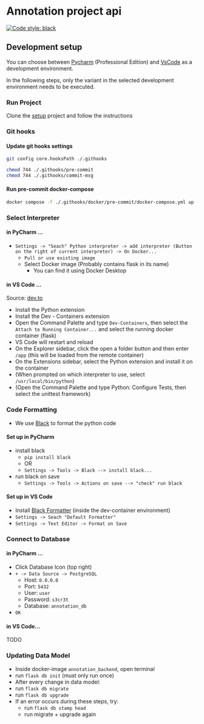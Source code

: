 # Annotation project api
[![Code style: black](https://img.shields.io/badge/code%20style-black-000000.svg)](https://github.com/psf/black)
## Development setup
You can choose between [Pycharm](https://www.jetbrains.com/de-de/pycharm/) (Professional Edition) and [VsCode](https://code.visualstudio.com/) as a development environment. 

In the following steps, only the variant in the selected development environment needs to be executed.
### Run Project

Clone the [setup](https://github.com/Databases-and-Informationsystems/setup) project and follow the instructions

### Git hooks
#### Update git hooks settings
```bash
git config core.hooksPath ./.githooks
```
```bash
chmod 744 ./.githooks/pre-commit
chmod 744 ./.githooks/commit-msg
```
#### Run pre-commit docker-compose
```bash
docker compose -f ./.githooks/docker/pre-commit/docker-compose.yml up -d
```

### Select Interpreter
#### in PyCharm ...
- `Settings -> "Seach" Python interpreter -> add interpreter (Button on the right of current interpreter) -> On Docker...`
   - `Pull or use existing image`
   - Select Docker image (Probably contains flask in its name)
      - You can find it using Docker Desktop
#### in VS Code ...
Source: [dev.to](https://dev.to/alvarocavalcanti/setting-up-a-python-remote-interpreter-using-docker-1i24)
- Install the Python extension
- Install the Dev - Containers extension
- Open the Command Palette and type `Dev-Containers`, then select the `Attach to Running Container...` and select the running docker container (flask)
- VS Code will restart and reload
- On the Explorer sidebar, click the open a folder button and then enter `/app` (this will be loaded from the remote container)
- On the Extensions sidebar, select the Python extension and install it on the container
- (When prompted on which interpreter to use, select `/usr/local/bin/python`)
- (Open the Command Palette and type Python: Configure Tests, then select the unittest framework)
### Code Formatting
- We use [Black](https://black.readthedocs.io/en/stable/index.html) to format the python code 
#### Set up in PyCharm
- install black
   - `pip install black` 
   - OR
   - `Settings -> Tools -> Black --> install black...`
- run black on save
   - `Settings -> Tools -> Actions on save --> "check" run black`
#### Set up in VS Code
- Install [Black Formatter](https://marketplace.visualstudio.com/items?itemName=ms-python.black-formatter) (inside the dev-container environment)
- `Settings -> Seach "Default Formatter"`
- `Settings -> Text Editor -> Format on Save`

### Connect to Database
#### in PyCharm ...
- Click Database Icon (top right)
- `+ -> Data Source -> PostgreSQL`
   - Host: `0.0.0.0`
   - Port: `5432`
   - User: `user`
   - Password: `s3cr3t`
   - Database: `annotation_db`
- `OK`
#### in VS Code...
TODO

### Updating Data Model
- Inside docker-image ``annotation_backend``, open terminal
- run ``flask db init`` (must only run once)
- After every change in data model:
- run ``flask db migrate``
- run ``flask db upgrade``
- If an error occurs during these steps, try: 
  - run ``flask db stamp head`` 
  - run migrate + upgrade again